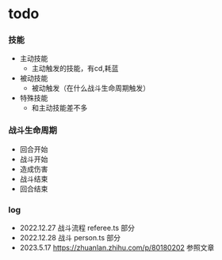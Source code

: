 # todo
### 技能
- 主动技能
  - 主动触发的技能，有cd,耗蓝
- 被动技能
  - 被动触发（在什么战斗生命周期触发）
- 特殊技能
  - 和主动技能差不多

### 战斗生命周期
- 回合开始
- 战斗开始
- 造成伤害
- 战斗结束
- 回合结束


### log
- 2022.12.27 战斗流程 referee.ts 部分
- 2022.12.28 战斗 person.ts 部分
- 2023.5.17 https://zhuanlan.zhihu.com/p/80180202 参照文章